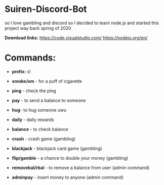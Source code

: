 # Suiren-Discord-Bot
so I love gambling and discord so I decided to learn node.js and started this project way back spring of 2020

**Download links:**
https://code.visualstudio.com/
https://nodejs.org/en/

# Commands:
- **prefix:** s!

- **smoke/sm** - for a puff of cigarette
- **ping** - check the ping
- **pay** - to send a balance to someone
- **hug**- to hug someone uwu
- **daily** - daily rewards
- **balance** -  to check balance
- **crash** - crash game (gambling)
- **blackjack** - blackjack card game (gambling)
- **flip/gamble** - a chance to double your money (gambling)
- **removebal/rbal** - to remove a balance from user (admin command)
- **adminpay** - insert money to anyone (admin command)
